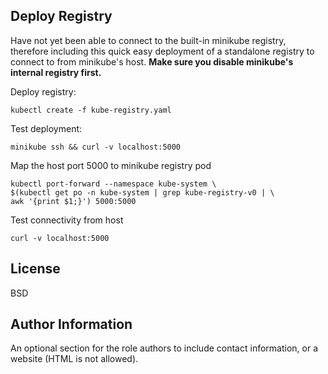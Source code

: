 Deploy Registry
----------------
Have not yet been able to connect to the built-in minikube registry, therefore including this quick easy deployment of a standalone registry to connect to from minikube's host. **Make sure you disable minikube's internal registry first.**

Deploy registry:
```
kubectl create -f kube-registry.yaml
```

Test deployment:
```
minikube ssh && curl -v localhost:5000
```

Map the host port 5000 to minikube registry pod
```
kubectl port-forward --namespace kube-system \
$(kubectl get po -n kube-system | grep kube-registry-v0 | \
awk '{print $1;}') 5000:5000
```

Test connectivity from host
```
curl -v localhost:5000
```

License
-------

BSD

Author Information
------------------

An optional section for the role authors to include contact information, or a website (HTML is not allowed).

